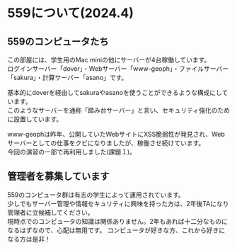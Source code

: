 # 559について(2024.4)

## 559のコンピュータたち
この部屋には、学生用のMac miniの他にサーバーが4台稼働しています。  
ログインサーバー「dover」・Webサーバー「www-geoph」・ファイルサーバー「sakura」・計算サーバー「asano」です。  

基本的にdoverを経由してsakuraやasanoを使うことができるような構成にしています。  
このようなサーバーを通称「踏み台サーバー」と言い、セキュリティ強化のために設置しています。

www-geophは昨年、公開していたWebサイトにXSS脆弱性が発見され、Webサーバーとしての仕事をクビになりましたが、稼働させ続けています。  
今回の演習の一部で再利用しました(課題１)。

## 管理者を募集しています
559のコンピュータ群は有志の学生によって運用されています。  
少しでもサーバー管理や情報セキュリティに興味を持った方は、2年後TAになり管理者に立候補してください。  
現時点でのコンピュータの知識は関係ありません。2年もあれば十二分なものになるはずなので、心配は無用です。
コンピュータが好きな方、これから好きになる方は是非！

